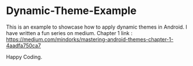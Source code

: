 # Dynamic-Theme-Example
This is an example to showcase how to apply dynamic themes in Android. I have written a fun series on medium. Chapter 1 link :
https://medium.com/mindorks/mastering-android-themes-chapter-1-4aadfa750ca7

Happy Coding.
